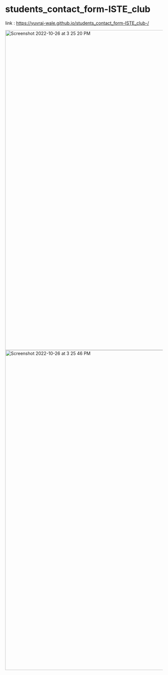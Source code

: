# students_contact_form-ISTE_club

link : https://yuvraj-wale.github.io/students_contact_form-ISTE_club-/

<img width="1024" alt="Screenshot 2022-10-26 at 3 25 20 PM" src="https://user-images.githubusercontent.com/97686433/197997368-fe462c47-e347-497b-a5dd-26c5bcdab5a9.png">

<img width="1024" alt="Screenshot 2022-10-26 at 3 25 46 PM" src="https://user-images.githubusercontent.com/97686433/197997449-7700fc4a-0e1f-472c-9a7e-37e7d3fe0479.png">


